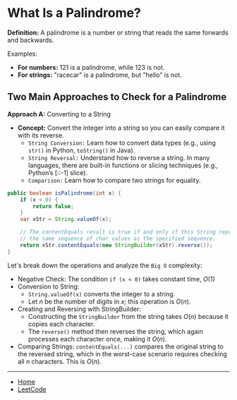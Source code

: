 # What Is a Palindrome?

**Definition:** A palindrome is a number or string that reads the same forwards and backwards.

Examples:
- **For numbers:** 121 is a palindrome, while 123 is not.
- **For strings:** "racecar" is a palindrome, but "hello" is not.

## Two Main Approaches to Check for a Palindrome

**Approach A:** Converting to a String

- **Concept:** Convert the integer into a string so you can easily compare it with its reverse.
    - `String Conversion:` Learn how to convert data types (e.g., using `str()` in Python, `toString()` in Java).
    - `String Reversal:` Understand how to reverse a string. In many languages, there are built-in functions or 
        slicing techniques (e.g., Python’s [::-1] slice).
    - `Comparison:` Learn how to compare two strings for equality.

```java
public boolean isPalindrome(int x) {
    if (x < 0) {
        return false;
    }
    var xStr = String.valueOf(x);

    // The contentEquals result is true if and only if this String represents 
    // the same sequence of char values as the specified sequence.
    return xStr.contentEquals(new StringBuilder(xStr).reverse());
}
```    

Let's break down the operations and analyze the `Big O` complexity:
- Negative Check: The condition `if (x < 0)` takes constant time, $O(1)$
- Conversion to String:
    - `String.valueOf(x)` converts the integer to a string.
    - Let $n$ be the number of digits in $x$; this operation is $O(n)$.
- Creating and Reversing with StringBuilder:
    - Constructing the `StringBuilder` from the string takes $O(n)$ because it copies each character.    
    - The `reverse()` method then reverses the string, which again processes each character once, making it $O(n)$.
- Comparing Strings: `contentEquals(...)` compares the original string to the reversed string, which in the worst-case scenario 
    requires checking all $n$ characters. This is $O(n)$.
    
---

- [Home](./../../README.md)
- [LeetCode](./../tutorials.md)